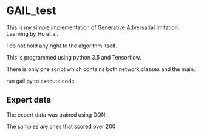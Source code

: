# GAIL_test
This is my simple implementation of Generative Adversarial Imitation Learning by Ho et al. 

I do not hold any right to the algorithm itself. 

This is programmed using python 3.5 and Tensorflow. 

There is only one script which contains both network classes and the main. 

run gail.py to execute code

## Expert data
The expert data was trained using DQN. 

The samples are ones that scored over 200

